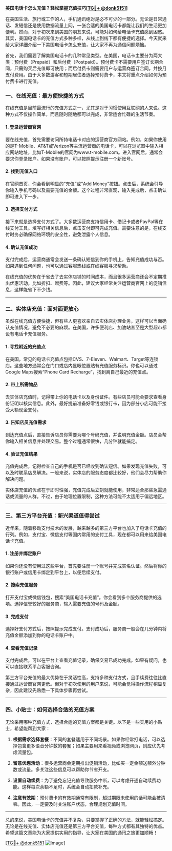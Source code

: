 **美国电话卡怎么充值？轻松掌握充值技巧[[TG💪+ @donk5151](https://t.me/s/donk5151)]**

在美国生活、旅行或工作的人，手机通讯绝对是必不可少的一部分。无论是日常通话、发短信还是使用数据流量上网，一张合适的美国电话卡都能让我们的生活更加便利。然而，对于初次来到美国的朋友来说，可能对如何给电话卡充值感到困惑。其实，美国电话卡的充值方式多种多样，从线上到线下都有便捷的选择。今天就来给大家详细介绍一下美国电话卡怎么充值，让大家不再为通信问题烦恼。

首先，我们需要了解美国电话卡的几种常见类型。在美国，电话卡主要分为两大类：预付费（Prepaid）和后付费（Postpaid）。预付费卡不需要用户签订长期合同，只需购买后充值即可使用；而后付费卡则需要用户与运营商签订合同，并按月支付费用。由于大多数游客和短期居住者选择预付费卡，本文将重点介绍如何为预付费卡进行充值。

### **一、在线充值：最方便快捷的方式**

在线充值是目前最流行的充值方式之一，尤其是对于习惯使用互联网的人来说。这种方式不仅操作简单，而且随时随地都可以完成，非常适合忙碌的生活节奏。

#### **1. 登录运营商官网**
要在线充值，首先需要访问所持电话卡对应的运营商官方网站。例如，如果你使用的是T-Mobile、AT&T或Verizon等主流运营商的电话卡，可以在浏览器中输入相应网站地址，比如T-Mobile的官网为www.t-mobile.com。进入官网后，通常会要求你登录账户。如果没有账户，可以按照提示注册一个新账号。

#### **2. 找到充值入口**
在官网首页，你会看到明显的“充值”或“Add Money”按钮。点击后，系统会引导你输入手机号码以及需要充值的金额。这个过程非常直观，输入完成后，点击确认即可进入下一步。

#### **3. 选择支付方式**
接下来就是选择支付方式了。大多数运营商支持信用卡、借记卡或者PayPal等在线支付工具。填写好相关信息后，点击支付即可完成充值。需要注意的是，在线支付时务必确保网络环境的安全性，避免泄露个人信息。

#### **4. 确认充值成功**
支付完成后，运营商通常会发送一条确认短信到你的手机上，告知充值成功与否。如果遇到任何问题，也可以通过客服热线或在线客服寻求帮助。

在线充值的优势在于省去了去实体店铺的时间成本，而且很多运营商还会不定期推出优惠活动，比如折扣、赠费等。因此，建议大家经常关注运营商官网上的促销信息，这样能省下不少钱。

---

### **二、实体店充值：面对面更放心**

虽然在线充值方便快捷，但有些人更喜欢亲自去实体店办理业务，这样可以当面确认充值情况，避免不必要的麻烦。在美国，许多便利店、加油站甚至是大型超市都设有电话卡充值服务。

#### **1. 寻找附近的充值点**
在美国，常见的电话卡充值点包括CVS、7-Eleven、Walmart、Target等连锁店。这些地方通常会在门口或店内显眼位置贴有充值服务标识。你也可以通过Google Maps搜索“Phone Card Recharge”，找到离自己最近的充值点。

#### **2. 带上所需物品**
去实体店充值时，记得带上你的电话卡以及身份证件。有些店员可能会要求查看身份证明以核实信息。此外，最好提前准备好零钱或银行卡，因为部分小店可能不接受大额现金支付。

#### **3. 告知店员充值需求**
到达充值点后，直接告诉店员你需要为哪个号码充值，并说明充值金额。店员会帮你输入相关信息并处理交易。整个过程通常很快，几分钟就能搞定。

#### **4. 验证充值结果**
充值完成后，记得检查自己的手机是否已经收到确认短信。如果发现充值失败，可以及时联系店员解决。一般来说，实体店的服务态度都比较好，他们会尽力帮助你解决问题。

实体店充值的优点在于即时性强，充值完成后立刻就能使用，非常适合那些急需通话或流量的人群。不过，由于地理位置限制，这种方法可能不太适用于偏远地区。

---

### **三、第三方平台充值：新兴渠道值得尝试**

近年来，随着移动支付技术的发展，越来越多的第三方平台也加入了电话卡充值的行列。例如，支付宝、微信支付等国内常用的支付工具，现在都可以用来给美国电话卡充值。

#### **1. 注册并绑定账户**
如果你还没有使用过这些平台，首先要注册一个账号并完成实名认证。然后将你的银行账户或信用卡绑定到平台上，以便后续支付。

#### **2. 搜索充值服务**
打开支付宝或微信钱包，搜索“美国电话卡充值”。你会看到多个服务商提供的选项。选择信誉较好的服务商，输入需要充值的号码及金额。

#### **3. 完成支付**
选择好支付方式后，按照提示完成支付。支付成功后，服务商一般会在几分钟内将充值金额添加到你的电话卡账户中。

#### **4. 查看充值记录**
支付完成后，可以在平台上查看充值记录，确保交易已成功完成。如果有疑问，也可以直接联系平台客服咨询。

第三方平台充值的最大优势在于灵活性高，支持多种支付方式，且手续费往往比直接通过运营商官网更低。但对于初次使用的用户来说，可能会觉得操作流程稍显复杂，因此建议先熟悉一下具体步骤再尝试。

---

### **四、小贴士：如何选择合适的充值方案**

无论采用哪种充值方式，选择合适的充值方案都是关键。以下是一些实用的小贴士，希望能帮到大家：

1. **根据需求选择套餐**：不同的套餐适用于不同场景。如果你经常打电话，可以选择包含更多语音分钟数的套餐；如果主要用来看视频或浏览网页，则应优先考虑流量包。
   
2. **留意优惠活动**：很多运营商会定期推出促销活动，比如买一定金额送额外分钟数或流量。多关注这些信息可以帮助你节省开支。

3. **设置自动续费**：为了避免忘记充值导致服务中断，可以考虑开通自动续费功能。这样每次余额不足时，系统会自动扣款补充。

4. **注意有效期**：预付费卡的有效期通常有限制，超过期限未使用的话可能会被清零。因此，一定要及时关注账户状态，合理规划充值时间。

---

总的来说，美国电话卡的充值并不复杂，只要掌握了正确的方法，就能轻松搞定。无论是在线充值、实体店充值还是第三方平台充值，每种方式都有其独特的优点。希望这篇文章能为大家提供实用的指导，让大家在美国的通讯之旅更加顺畅！

[[TG💪+ @donk5151](https://t.me/s/donk5151) ![Image](https://i.postimg.cc/rwNCRYN7/Snipaste-2025-04-30-17-27-05.png)]